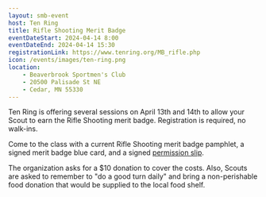 ```yaml
---
layout: smb-event
host: Ten Ring
title: Rifle Shooting Merit Badge
eventDateStart: 2024-04-14 8:00
eventDateEnd: 2024-04-14 15:30
registrationLink: https://www.tenring.org/MB_rifle.php
icon: /events/images/ten-ring.png
location:
    - Beaverbrook Sportmen's Club
    - 20500 Palisade St NE
    - Cedar, MN 55330
---
```


Ten Ring is offering several sessions on April 13th and 14th to allow your Scout to earn the Rifle Shooting merit badge. Registration is required, no walk-ins.

Come to the class with a current Rifle Shooting merit badge pamphlet, a signed merit badge blue card, and a signed [permission slip](https://www.tenring.org/_docs/NSCShootingPermissionSlip.pdf).

The organization asks for a $10 donation to cover the costs. Also, Scouts are asked to remember to "do a good turn daily" and bring a non-perishable food donation that would be supplied to the local food shelf.
